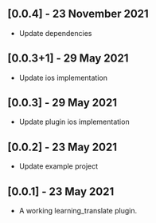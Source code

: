 ## [0.0.4] - 23 November 2021

* Update dependencies

## [0.0.3+1] - 29 May 2021

* Update ios implementation

## [0.0.3] - 29 May 2021

* Update plugin ios implementation

## [0.0.2] - 23 May 2021

* Update example project

## [0.0.1] - 23 May 2021

* A working learning_translate plugin.
